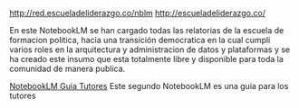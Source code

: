 http://red.escueladeliderazgo.co/nblm
http://escueladeliderazgo.co/

En este NotebookLM se han cargado todas las relatorias de la escuela de formacion politica, hacia una transición democratica en la cual cumpli varios roles en la arquitectura y administracion de datos y plataformas y se ha creado este insumo que esta totalmente libre y disponible para toda la comunidad de manera publica.

[NotebookLM Guia Tutores](https://notebooklm.google.com/notebook/ac1c4e09-b0ef-4629-8edf-1aaeb3fe5da5)
Este segundo NotebookLM es una guia para los tutores